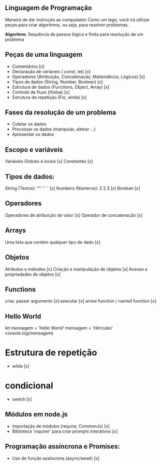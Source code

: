 ## Linguagem de Programação
Maneira de dar instrução ao computador
Como um lego, você irá utilizar peças para criar algoritmos, ou seja, para resolver problemas.

**Algoritmo**: Sequência de passos lógica e finita para resolução de um problema

## Peças de uma linguagem
- Comentários [x]
- Declaração de variáveis ( const, let) [x]
- Operadores (Atribuição, Concatenação, Matemáticos, Lógicos) [x]
- Tipos de dados (String, Number, Boolean) [x]
- Estrutura de dados (Functions, Object, Array) [x]
- Controle de fluxo (if/else) [x]
- Estrutura de repetição (For, while) [x]

## Fases da resolução de um problema
- Coletar os dados
- Processar os dados (manipular, alterar ...)
- Apresentar os dados

## Escopo e variáveis
Variáveis Globais e locais [x]
Constantes [x]

## Tipos de dados: 
String (Textos): "" '' `` [x]
Numbers (Números): 2 2.3 [x]
Boolean [x]

## Operadores 
Operadores de atribuição de valor [x]
Operador de concatenação [x]

## Arrays
Uma lista que contém qualquer tipo de dado [x]

## Objetos
Atributos e métodos [x]
Criação e manipulação de objetos [x]
Acesso a propriedades de objetos [x]

## Functions
criar, passar argumento [x]
executar [x]
arrow function / named function [x]


## Hello World 
let mensagem = 'Hello World'
mensagem = 'Hércules'
console.log(mensagem)

# Estrutura de repetição 
- while [x]

# condicional
- switch [x]

## Módulos em node.js
- importação de módulos (require, CommonJs) [x]
- Biblioteca 'inquirer' para criar prompts interativos [x]

## Programação assíncrona e Promises:
- Uso de função assíncrona (async/await) [x]

